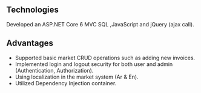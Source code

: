 ## Technologies
 Developed an ASP.NET Core 6 MVC SQL ,JavaScript and jQuery (ajax call).
 
## Advantages
- Supported basic market CRUD operations such as adding new invoices.
- Implemented login and logout security for both user and admin (Authentication, Authorization).
- Using localization in the market system (Ar & En).
- Utilized Dependency Injection container.

